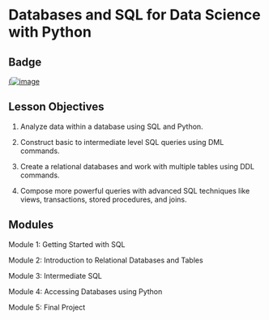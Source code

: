 # Databases and SQL for Data Science with Python

## Badge
[(![image](https://github.com/kwonyongjoo2000/IBM-Data-Science-Professional-Certificate/assets/163764971/17565428-61b0-4e5d-b0a4-f5df2c50f178)](https://www.credly.com/earner/earned/badge/0fae05c1-217d-47f2-8492-4e83a061c062)

## Lesson Objectives

1. Analyze data within a database using SQL and Python.

2. Construct basic to intermediate level SQL queries using DML commands.

3. Create a relational databases and work with multiple tables using DDL commands.

4. Compose more powerful queries with advanced SQL techniques like views, transactions, stored procedures, and joins.

## Modules

Module 1: Getting Started with SQL

Module 2: Introduction to Relational Databases and Tables

Module 3: Intermediate SQL

Module 4: Accessing Databases using Python

Module 5: Final Project
  
